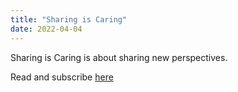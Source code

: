 ```yaml
---
title: "Sharing is Caring"
date: 2022-04-04
---
```


Sharing is Caring is about sharing new perspectives. 

Read and subscribe [here](https://www.newsletter.rikagoldberg.com/)


